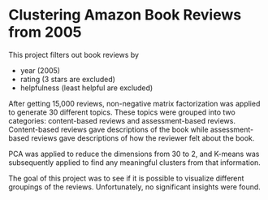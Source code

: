 # Clustering Amazon Book Reviews from 2005

This project filters out book reviews by 
* year (2005)
* rating (3 stars are excluded)
* helpfulness (least helpful are excluded)

After getting 15,000 reviews, non-negative matrix factorization was applied to generate 30 different topics. These topics were grouped into two categories: content-based reviews and assessment-based reviews. Content-based reviews gave descriptions of the book while assessment-based reviews gave descriptions of how the reviewer felt about the book. 

PCA was applied to reduce the dimensions from 30 to 2, and K-means was subsequently applied to find any meaningful clusters from that information. 

The goal of this project was to see if it is possible to visualize different groupings of the reviews. Unfortunately, no significant insights were found. 
